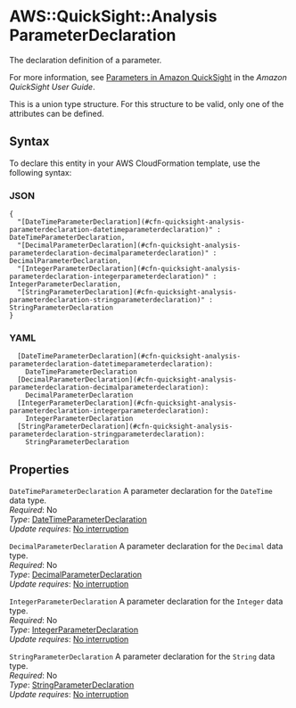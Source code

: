 # AWS::QuickSight::Analysis ParameterDeclaration<a name="aws-properties-quicksight-analysis-parameterdeclaration"></a>

The declaration definition of a parameter\.

For more information, see [Parameters in Amazon QuickSight](https://docs.aws.amazon.com/quicksight/latest/user/parameters-in-quicksight.html) in the _Amazon QuickSight User Guide_\.

This is a union type structure\. For this structure to be valid, only one of the attributes can be defined\.

## Syntax<a name="aws-properties-quicksight-analysis-parameterdeclaration-syntax"></a>

To declare this entity in your AWS CloudFormation template, use the following syntax:

### JSON<a name="aws-properties-quicksight-analysis-parameterdeclaration-syntax.json"></a>

```
{
  "[DateTimeParameterDeclaration](#cfn-quicksight-analysis-parameterdeclaration-datetimeparameterdeclaration)" : DateTimeParameterDeclaration,
  "[DecimalParameterDeclaration](#cfn-quicksight-analysis-parameterdeclaration-decimalparameterdeclaration)" : DecimalParameterDeclaration,
  "[IntegerParameterDeclaration](#cfn-quicksight-analysis-parameterdeclaration-integerparameterdeclaration)" : IntegerParameterDeclaration,
  "[StringParameterDeclaration](#cfn-quicksight-analysis-parameterdeclaration-stringparameterdeclaration)" : StringParameterDeclaration
}
```

### YAML<a name="aws-properties-quicksight-analysis-parameterdeclaration-syntax.yaml"></a>

```
  [DateTimeParameterDeclaration](#cfn-quicksight-analysis-parameterdeclaration-datetimeparameterdeclaration):
    DateTimeParameterDeclaration
  [DecimalParameterDeclaration](#cfn-quicksight-analysis-parameterdeclaration-decimalparameterdeclaration):
    DecimalParameterDeclaration
  [IntegerParameterDeclaration](#cfn-quicksight-analysis-parameterdeclaration-integerparameterdeclaration):
    IntegerParameterDeclaration
  [StringParameterDeclaration](#cfn-quicksight-analysis-parameterdeclaration-stringparameterdeclaration):
    StringParameterDeclaration
```

## Properties<a name="aws-properties-quicksight-analysis-parameterdeclaration-properties"></a>

`DateTimeParameterDeclaration` <a name="cfn-quicksight-analysis-parameterdeclaration-datetimeparameterdeclaration"></a>
A parameter declaration for the `DateTime` data type\.  
_Required_: No  
_Type_: [DateTimeParameterDeclaration](aws-properties-quicksight-analysis-datetimeparameterdeclaration.md)  
_Update requires_: [No interruption](https://docs.aws.amazon.com/AWSCloudFormation/latest/UserGuide/using-cfn-updating-stacks-update-behaviors.html#update-no-interrupt)

`DecimalParameterDeclaration` <a name="cfn-quicksight-analysis-parameterdeclaration-decimalparameterdeclaration"></a>
A parameter declaration for the `Decimal` data type\.  
_Required_: No  
_Type_: [DecimalParameterDeclaration](aws-properties-quicksight-analysis-decimalparameterdeclaration.md)  
_Update requires_: [No interruption](https://docs.aws.amazon.com/AWSCloudFormation/latest/UserGuide/using-cfn-updating-stacks-update-behaviors.html#update-no-interrupt)

`IntegerParameterDeclaration` <a name="cfn-quicksight-analysis-parameterdeclaration-integerparameterdeclaration"></a>
A parameter declaration for the `Integer` data type\.  
_Required_: No  
_Type_: [IntegerParameterDeclaration](aws-properties-quicksight-analysis-integerparameterdeclaration.md)  
_Update requires_: [No interruption](https://docs.aws.amazon.com/AWSCloudFormation/latest/UserGuide/using-cfn-updating-stacks-update-behaviors.html#update-no-interrupt)

`StringParameterDeclaration` <a name="cfn-quicksight-analysis-parameterdeclaration-stringparameterdeclaration"></a>
A parameter declaration for the `String` data type\.  
_Required_: No  
_Type_: [StringParameterDeclaration](aws-properties-quicksight-analysis-stringparameterdeclaration.md)  
_Update requires_: [No interruption](https://docs.aws.amazon.com/AWSCloudFormation/latest/UserGuide/using-cfn-updating-stacks-update-behaviors.html#update-no-interrupt)

